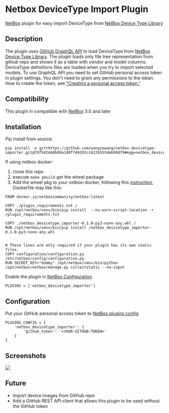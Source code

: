 # Netbox DeviceType Import Plugin
[NetBox](https://github.com/netbox-community/netbox) plugin for easy import DeviceType from [NetBox Device Type Library](https://github.com/netbox-community/devicetype-library)

## Description
The plugin uses [GitHub GraphQL API](https://docs.github.com/en/graphql) to load DeviceType from [NetBox Device Type Library](https://github.com/netbox-community/devicetype-library). The plugin loads only file tree representation from github repo and shows it as a table with vendor and model columns. DeviceType definitions files are loaded when you try to import selected models.
To use GraphQL API you need to set GitHub personal access token in plugin settings.  You don't need to grant any permissions to the token.    
How to create the token, see ["Creating a personal access token."](https://docs.github.com/en/github/authenticating-to-github/creating-a-personal-access-token)

## Compatibility

This plugin in compatible with [NetBox](https://netbox.readthedocs.org/) 3.0 and later

## Installation

Pip install from source:
```
pip install -e git+https://github.com/wangzewang/netbox-devicetype-importer.git@797542468b88a140ff49203cc622b555deb90df9#egg=netbox_devicetype_importer
```
If using netbox docker:
1. clone this repo 
2. execute `make pbuild` get the wheel package
3. Add the wheel pkg to your netbox-docker, following this [instruction](https://github.com/netbox-community/netbox-docker/wiki/Using-Netbox-Plugins), Dockerfile may like this:

```
FROM docker.io/netboxcommunity/netbox:latest

COPY ./plugin_requirements.txt /
RUN /opt/netbox/venv/bin/pip install  --no-warn-script-location -r /plugin_requirements.txt

COPY ./netbox_devicetype_importer-0.1.0-py3-none-any.whl /
RUN /opt/netbox/venv/bin/pip install /netbox_devicetype_importer-0.1.0-py3-none-any.whl


# These lines are only required if your plugin has its own static files.
COPY configuration/configuration.py /etc/netbox/config/configuration.py
RUN SECRET_KEY="dummy" /opt/netbox/venv/bin/python /opt/netbox/netbox/manage.py collectstatic --no-input

```
Enable the plugin in [NetBox Configuration](https://netbox.readthedocs.io/en/stable/configuration/)
```
PLUGINS = ['netbox_devicetype_importer']
```

## Configuration
Put your GitHub personal access token to [NetBox plugins config](https://netbox.readthedocs.io/en/stable/configuration/optional-settings/#plugins_config)  
```
PLUGINS_CONFIG = {
    'netbox_devicetype_importer': {
        'github_token': '<YOUR-GITHUB-TOKEN>'
    }
}
```
## Screenshots

![](docs/img/import.gif) 

## Future 
* Import device images from GitHub repo
* Add a GitHub REST API client that allows this plugin to be used without the GitHub token
